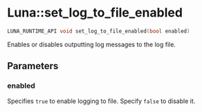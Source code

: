 # Luna::set_log_to_file_enabled

```c++
LUNA_RUNTIME_API void set_log_to_file_enabled(bool enabled)
```

Enables or disables outputting log messages to the log file. 



## Parameters
### enabled
Specifies `true` to enable logging to file. Specify `false` to disable it. 

